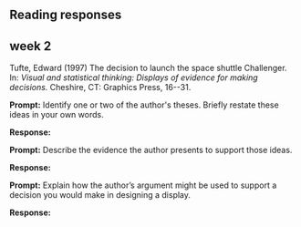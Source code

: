 
Reading responses
-----------------

week 2
------

Tufte, Edward (1997) The decision to launch the space shuttle Challenger. In: *Visual and statistical thinking: Displays of evidence for making decisions.* Cheshire, CT: Graphics Press, 16--31.

**Prompt:** Identify one or two of the author's theses. Briefly restate these ideas in your own words.

**Response:**

**Prompt:** Describe the evidence the author presents to support those ideas.

**Response:**

**Prompt:** Explain how the author’s argument might be used to support a decision you would make in designing a display.

**Response:**
